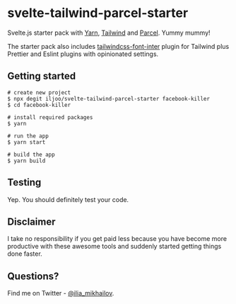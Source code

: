 # svelte-tailwind-parcel-starter

Svelte.js starter pack with [Yarn](https://yarnpkg.com/),
[Tailwind](https://tailwindcss.com/) and [Parcel](https://parceljs.org/). Yummy mummy!

The starter pack also includes
[tailwindcss-font-inter](https://github.com/semencov/tailwindcss-font-inter)
plugin for Tailwind plus Prettier and Eslint plugins with opinionated settings.

## Getting started

```
# create new project
$ npx degit iljoo/svelte-tailwind-parcel-starter facebook-killer
$ cd facebook-killer

# install required packages
$ yarn

# run the app
$ yarn start

# build the app
$ yarn build
```

## Testing

Yep. You should definitely test your code.

## Disclaimer

I take no responsibility if you get paid less because you have become more
productive with these awesome tools and suddenly started getting things done
faster.

## Questions?

Find me on Twitter - [@ilia_mikhailov](https://twitter.com/ilia_mikhailov).
